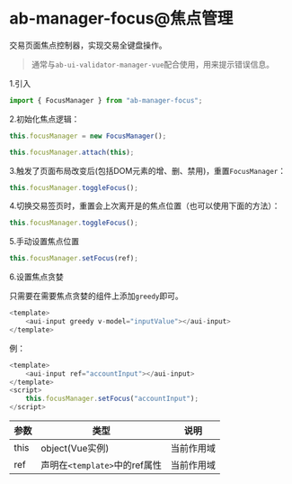 # ab-manager-focus@焦点管理

交易页面焦点控制器，实现交易全键盘操作。

> 通常与`ab-ui-validator-manager-vue`配合使用，用来提示错误信息。

1.引入

```js
import { FocusManager } from "ab-manager-focus";
```

2.初始化焦点逻辑：

```js
this.focusManager = new FocusManager();

this.focusManager.attach(this);
```

3.触发了页面布局改变后(包括DOM元素的增、删、禁用)，重置`FocusManager`：

```js
this.focusManager.toggleFocus();
```

4.切换交易签页时，重置会上次离开是的焦点位置（也可以使用下面的方法）：

```js
this.focusManager.toggleFocus();
```

5.手动设置焦点位置

```js
this.focusManager.setFocus(ref);
```

6.设置焦点贪婪

只需要在需要焦点贪婪的组件上添加`greedy`即可。

```js
<template>
    <aui-input greedy v-model="inputValue"></aui-input>
</template>
```

例：
```js
<template>
    <aui-input ref="accountInput"></aui-input>
</template>
<script>
    this.focusManager.setFocus("accountInput");
</script>
```


| 参数     | 类型 | 说明 |
| -------- | --- | --- |
| this | object(Vue实例) | 当前作用域 |
| ref | 声明在`<template>`中的ref属性 | 当前作用域 |
